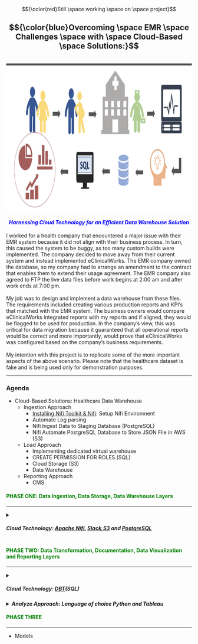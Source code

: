 <!-- ABOUT THE PROJECT -->

$${\color{red}Still \space working \space on \space project}$$

## <center>$${\color{blue}Overcoming \space EMR \space Challenges \space with \space Cloud-Based \space Solutions:}$$</center>
<br>
<img src="images/main.png" alt="header" style="width: 900px; height: 400px;"><br>

#### <font color="blue"><em><center>Harnessing Cloud Technology for an Efficient Data Warehouse Solution</em></center></font>
I worked for a health company that encountered a major issue with their EMR system because it did not align with their business process. In turn, this caused the system to be buggy, as too many custom builds were implemented. The company decided to move away from their current system and instead implemented eClinicalWorks. The EMR company owned the database, so my company had to arrange an amendment to the contract that enables them to extend their usage agreement. The EMR company also agreed to FTP the live data files before work begins at 2:00 am and after work ends at 7:00 pm.
<br><br>
My job was to design and implement a data warehouse from these files. The requirements included creating various production reports and KPI’s that matched with the EMR system. The business owners would compare eClinicalWorks integrated reports with my reports and if aligned, they would be flagged to be used for production. In the company’s view, this was critical for data migration because it guaranteed that all operational reports would be correct and more importantly, would prove that eClinicalWorks was configured based on the company’s business requirements.
<br><br>
My intention with this project is to replicate some of the more important aspects of the above scenario. Please note that the healthcare dataset is fake and is being used only for demonstration purposes.

---------------------------------------------------------------------------------------------------------------------
### Agenda

- Cloud-Based Solutions: Healthcare Data Warehouse
  - Ingestion Approach
    - [Installing Nifi Toolkit & Nifi](https://nifi.apache.org/docs/nifi-docs/html/getting-started.html): Setup Nifi Environment
    - Automate Log parsing
    - Nifi Ingest Data to Staging Database (PostgreSQL)
    - Nifi Automate PostgreSQL Database to Store JSON File in AWS (S3)
  - Load Approach
    - Implementing dedicated virtual warehouse
    - CREATE PERMISSION FOR ROLES (SQL)
    - Cloud Storage (S3)
    - Data Warehouse 
  - Reporting Approach
    - CMS 


#### <font color="green"><left>PHASE ONE: Data Ingestion, Data Storage, Data Warehouse Layers</left></font>
---------------------------------------------------------------------------------------------------------------------

<details>
<summary>

##### Cloud Technology: [Apache Nifi](https://nifi.apache.org/), [Slack](https://slack.com/),[S3](https://aws.amazon.com/) and [PostgreSQL](https://www.postgresql.org/)

</summary>

### Ingestion Approach
-----------------------
The Ingestion (Apache Nifi) is designed to automate data across systems. In real-time, it will load (PutFile) the files into a local database (Postgres) before pushing the files to the cloud storage (S3) environment.<br><br>
The next step is to populate the cloud database. Snowpipe will pull the normalized JSON files from AWS into tables. As previously stated, the agreement with the EMR company was to FTP the files twice a day. I would be required to configure the load by creating a Task (Acron) and a Stream (CDC). This would enable triggers for a scheduled load and would continuously update the appropriate tables.<br><br>

#### Diagram Shows Ingestion Approach

<img src="images/main2.png" alt="header" style="width: 900px; height: 400px;"><br>

<details>
<summary>
    
##### 1) Goto [NIFI](http:/localhost:8443/nifi/): Setup Nifi Environment
</summary>

- Setup Nifi Environment: (I am using a MAC)
  - Open Terminal
  - Move to the following folder: `cd /opt`
- Installing Nifi Toolkit: You can download the Apache Nifi [here](https://nifi.apache.org/download.html) or follow these steps:
  - Create the following variables:
    - `export version='1.22.0'`
    - `export nifi_registry_port='18443'` (I am keeping the illustration simple. However, install registry, prod, dev stg is recommended)
    - `export nifi_prd_port='8443'`
  - Download Nifi Toolkit: I am using a MAC and my environment location is `cd/opt`
    - `wget https://dlcdn.apache.org/nifi/${version}/nifi-toolkit-${version}-bin.zip cd /opt`
    - `unzip nifi-toolkit-${version}-bin.zip -d /opt/nifi-toolkit && cd /opt/nifi-toolkit/nifi-toolkit-${version} && mv * .. && cd .. && rm -rf nifi-toolkit-${version}`
  - Configuration Files
  
    Using the variables created above to configure Loop
    ----------------------------------------------------
    
    ```shell
    prop_replace () {
      target_file=${3:-${nifi_props_file}}
      echo 'replacing target file ' ${target_file}
      sed -i -e "s|^$1=.*$|$1=$2|" ${target_file}
    }

    mkdir -p /opt/nifi-toolkit/nifi-envs
    cp /opt/nifi-toolkit/conf/cli.properties.example /opt/nifi-toolkit/nifi-envs/nifi-PRD
    prop_replace baseUrl http://localhost:${nifi_prd_port} /opt/nifi-toolkit/nifi-envs/nifi-PRD
    cp /opt/nifi-toolkit/conf/cli.properties.example /opt/nifi-toolkit/nifi-envs/registry-PRD
    prop_replace baseUrl http://localhost:${nifi_registry_port} /opt/nifi-toolkit/nifi-envs/registry-PRD
    ```
    
    ### NIFI CLI STEPS:
    
    <strong>The config files have the following properties</strong>
    -----------------------------------------------------------------------------
    
    - Configure this nifi-PRD
      - Type the following: `cd /opt/nifi-toolkit/nifi-envs`
      - Add the following to `baseUrl`: `baseUrl=http://localhost:8443` 
    - Type the following and enter Nifi Toolkit env: `/opt/nifi-toolkit/bin/cli.sh`
    - Show Session Keys: `session keys`
    - Add session: `session set nifi.props /opt/nifi-toolkit/nifi-envs/nifi-DEV`

    <strong>View the nifi Environment</strong>
    ---------------------------------------------------------------
     
    - Start Nifi: `/opt/nifi-prd/bin/nifi.sh start` 
    - Start Nifi-toolkit: `/opt/nifi-toolkit/bin/cli.sh`                 `
    - View current Session: `session show`
    - Find the root PG Id: `nifi get-root-id`
    - List all Process Groups: `nifi pg-list` (its empty,but will be used in `Files to Postgres Database` section)
    - Find the current user: `nifi current-user`
    - List all available templates: `nifi list-templates` (its empty, haven't add any template as yet)

     <strong>Below is a basic view of Nifi Environment</strong>
    ---------------------------------------------------------------
     
    <img src="images/fileconfig.png" alt="header" style="width: 1000px; height: 700px;"><br> 

</details>


<details>
<summary>
  
##### 2) Goto [NIFI](http:/localhost:8443/nifi/): Automate Log parsing
</summary>

<strong> Setup Log parsing inside NIFI</strong>
---------------------------------------------------------------

- Log file location: `/opt/nifi-prd/logs` we can view the log files `nifi-app.log`
- Start Nifi: `/opt/nifi-prd/bin/nifi.sh start` 
- Start Nifi-toolkit: `/opt/nifi-toolkit/bin/cli.sh`
- Goto your nifi web location: `http:/localhost:8443/nifi/`
    - Drag Process Group icon onto the plane and name it `Healthcare Data Process` then double click to open another plane
    - Drag another `Process Group` and name it `LOGS`

<strong> Create the Log Flow in Nifi</strong>
---------------------------------------------------------------

- Drag the `Processor` onto the plane and type `TailFile` and Relationship is success
- Open the TailFaile Configure page and click on the `SETTINGS` and click on `Bulletin Level`
    - Will mirror the flow base on the `Bulletin Level` Then click on `PROPERTIES`
    - In `Property` column  `Tailing mode` choose Value `Single file` and in column `File(s) to Tail` add the log path
    - ***Log file Path**: `/opt/nifi-prd/logs/nifi-app.log`<br><br>

    - TailFile Configure Processor: `Bulltin Level`
    ------------------------------------------
    <img src="images/Bulletin.png" alt="header" style="width: 700px; height: 400px;"> <br>

    - TailFile Configure Processor: `PROPERTIES`
    ------------------------------------------
    <img src="images/TailFile.png" alt="header" style="width: 700px; height: 500px;"> <br>

    - Connect `TailFile` RELATIONSHIPS to Success `SplitText`
    - Configure Processor for `SplitText`: Line Split Count `1`this split the `Bulltin Level type`
        - ***Header Line Count***: `0`
        - ***Removing Trailing Newlines***: `True`
    - Connect `SplitText` RELATIONSHIPS to Success `RouteOnContent` and Terminate: `failure` and `original`
    - Configure Processor for `RouteOnContent`
        - ***Match Requirement***: `content must contain match`
        - ***Character Set***: `UTF`
        - ***Content Buffer Size*** : `1 MB`
        - ***Click*** the `+` and manually add the following:
            - DEBUG : connect to LongAttribute
            - ERROR : connect to `ExtractGrok`
            - INFO : connect to LongAttribute
            - WARN : connect to LongAttribute
            - See Below <br>
                - <img src="images/AddBulltin.png" alt="header" style="width: 600px; height: 400px;"> <br>
    - Connect `RouteOnContent` RELATIONSHIPS to Success `ExtractGrok` and Terminate: `unmatched`
    - Configure Processor for `ExtractGrok`
        - ***Grok Expression***: `%{TIMESTAMP_ISO8601:timestamp} %{LOGLEVEL:level} \[%{DATA:thread}\] %{DATA:class} %{GREEDYDATA:message}`
        - ***Character Set***: `flowfile-attribute`

    - If you have a `Slack` account Connect `RouteOnContent` RELATIONSHIPS to Success `PutSlack`
    - Configure Processor for `RouteOnContent`
        - ***Webhook URL***: `Sensitive value set`
        - ***Webhook Text***: ` An Error occoured at ${grok.timestamp} with Service ${grok.thread}. Error msg ${grok.message}`
        - Channel: <Your slack Channel>

    NIFI: LOG DATA FLOW
    ------------------------------------------
    <img src="images/logfile.png" alt="header" style="width: 700px; height: 500px;"> <br>   
            
 
</details>

  <details>
<summary>
  
 ##### 3) Goto [NIFI](http:/localhost:8443/nifi/): Ingest Data to Staging Database (PostgreSQL)
</summary>
    
- Incorporating a staging database may seem like an unnecessary step since the files are already standardized. However, there are several benefits to consider. Firstly, it provides cost-effectiveness. Utilizing the cloud for repeated SELECT operations can be expensive. Secondly, the staging database allows for the identification of any unforeseen data issues and enables additional data cleansing and standardization processes. The ultimate goal is to minimize the number of updates and inserts into Snowflake, ensuring optimal efficiency.
- ***FTP LOCATION***: I used python script to create a `timestamp` and `increment count` for each file.
  - `Python Script`:[Script](code): I also implement `Slack` to notify me that the file reachs `2:AM Before work and 7:PM `
  - To integrate the Incoming `Webhooks` feature into the code, you'll need to make the following modifications:
    1. Install the slack_sdk library if you haven't already: `pip install slack_sdk`
    2. Import the necessary modules: `from slack_sdk import WebClient`,`from slack_sdk.errors import SlackApiError`
    3. Set up the Slack webhook URL: `slack_webhook_url = 'YOUR_SLACK_WEBHOOK_URL'`: Click here to view script [Script](code)

- Automate configuration file within parameter-context 
    - ***Create two folders***: Process-Nifi and parameter_context
    - /opt/nifi-toolkit/nifi-envs/`Process-Nifi/parameter_context` and add the files [`postgres-config.json`](parameter-context) to the folder
    - ***Start Nifi-toolkit***: `/opt/nifi-toolkit/bin/cli.sh`
    - ***Create the parameter Context for database***:
    `nifi import-param-context -i /opt/nifi-toolkit/nifi-envs/Excel-NiFi/parameter_context/postgres-config.json' -u http://localhost:8443`
    - ***Create the parameter Context for file Tracker***:
    `nifi import-param-context -i /opt/nifi-toolkit/nifi-envs/Excel-NiFi/parameter_context/excell-healthcare-tracker-config.json' -u http://localhost:8443`
    - ***Goto your nifi web location***: `http:/localhost:8443/nifi/`
    - ***Open Nifi***: In the top right corner click the icon and click on `Parameter Contexts` to confirm that the above files are loaded
    - *** Global Gear***: Click on it and search in the `Process Group Parameter Context` for your loaded files and click apply
        - Drag Process Group icon onto the plane and name it `Healthcare Data Process` then double click to open another plane
        - Drag another `Process Group` and name it `File Extraction to Databases`
            - Click the process group `File Extraction to Database` and then Drag the Processor and type `List File`
                - In the ListFile processor the file configuration should be loaded inplace automatically
                - ***Input Directory*** : `#{source_directory}`
                - ***File Filter*** : `#{file_list}`
                - ***Entity Tracking Node Identifier*** : `${hostname()}`

            - Drag the Processor and type `FetchFile`
                - ***File to Fetch*** : `${absolute.path}/${filename}`
                - ***Move Conflict Strategy*** : `Rename`
            
            - Drag the Processor and type `ConvertRecord`: Read CSV files and convert to `JSON`
                - ***Record Reader*** :`CSVReader`: we needed configure a `Controller Service Details` click on `properties`
                    - ***Schema Access Strategys*** : `Infer Schema`
                    - ***CSV Parse*** : `Apache Commons CSV`
                    - ***CSV Format*** : `Microsoft Excel`
                - ***Record Writer*** : `JsonRecordSetWriter`
                    - ***Schema Write Strategy*** : `Set 'avro.schema' Attribute`
                    - ***Schema Access Strategy*** : `Inherit Record Schema`
                    - ***Output Grouping*** : `Array`
                    - ***Compression Format*** : `None`

            - Drag the Processor and type `ConvertJSONToSQL`: Read JSON files and convert to `SQL Queries`
                - ***JDBC Connection Pool*** :`JPostgreSQL-DBCPConnectionPool`: we needed configure a `Controller Service Details` click on `properties`

                - NIFI upload JSON config file for Database: `JPostgreSQL-DBCPConnectionPool`
                -----------------------------------------------------------------------------
                <img src="images/DBCPConnectionConfig.png" alt="header" style="width: 700px; height: 400px;"> <br>
                
                - ***Statement Type*** : `INSERT`
                - ***File Filter*** : `#{filename:replace('.csv')}`
              

            - Drag the Processor and type `PUTSQL`: Read JSON files and convert to `SQL Queries INSERT`
                - ***JDBC Connection Pool*** :`JPostgreSQL-DBCPConnectionPool`: we needed configure a `Controller Service Details` click on `properties`
                - ***Batch Size*** : `1000`
                - ***Rollback On Failure*** : `true`

               - NIFI Data Flow `Set up scheduled or event-driven processes to load data from NiFi into PostgreSQL`
                -----------------------------------------------------------------------------
                <img src="images/File_Database.png" alt="header" style="width: 700px; height: 800px;"> <br>
                
</details>

  <details>
<summary>
  
 ##### 4) Goto [NIFI](http:/localhost:8443/nifi/): Automate PostgreSQL Database to Store JSON File in AWS (S3)
</summary>
    
- ***Staging Database (PostgreSQL)***: The staging database acts as an intermediary storage area where the raw data from the ingestion layer is initially stored. It provides a temporary storage location for data cleansing, validation, and transformation processes.
***Cloud Storage (S3)***: The cloud storage, such as Amazon S3, is used to store the processed and transformed data. It provides scalable and cost-effective storage for large volumes of data, ensuring durability and availability.
- ***Data Transformation and Staging***: A Guide below but`Beyond the scope of the project`
    - Install and configure PostgreSQL database on a dedicated server or cluster
    - Create the necessary tables and schemas in PostgreSQL to stage the incoming data
    - Design SQL scripts or stored procedures to perform data transformation, standardization, and cleansing based on specific business rules
    - Implement data validation and quality checks to ensure the integrity of the staged data
    - Set up scheduled or event-driven processes to load data from `NiFi PostgreSQL to Storage (S3)`.
-AWS S3 CONFIGURATION
----------------------------------------
- **Create a User**:
    - Login to the `AWS Management Console`
    - In the search bar, type `IAM` and click on `IAM (Identity and Access Management)`
    - Click on `Users` from the left-hand menu and then click on `Add User`
    - Enter a name for the user and select `Programmatic access` for the `Access type`
    - Click on `Next: Permissions` and then select `Attach existing policies directly`
    - Search for and select the `AmazonS3FullAccess` policy
    - Click on `Next: Tags` (optional) and then click on `Next: Review`
    - Review the user details and click on `Create user`
    - Take note of the `Access key ID` and `Secret access key` as you will need them in the Nifi configuration

- **Create an S3 Bucket**:
    - Go to the `AWS Management Console`
    - In the search bar, type `S3` and click on `S3`
    - Click on `Create bucket`
    - Enter a unique name for the bucket and choose the region
    - Click on `Next` and leave the rest of the settings as default
    - Click on `Next` and review the bucket settings
    - Click on `Create bucket`

 - ***Start Nifi***: `/opt/nifi-prd/bin/nifi.sh start`
 - ***Goto your nifi web location***: `http:/localhost:8443/nifi/`
    - Drag another `Process Group` and name it `Database Extraction to AWS(S3)`
    - Click the process group `Database Extraction to AWS(S3)` and then Drag the Processor and type `ExecuteSQL`
    - In the `ExecuteSQL processor` we need to query the tables
        - ***Database Connection Pooling Service*** : `PostgreSQL-DBCPConnectionPool`
            - ***SQL select query*** : `SELECT * FROM CHARGES`
        - Drag the Processor and type `ConvertRecord`: follow the previous config 
        - Drag the Processor and type `UpdateAttribute`: Reads the table names
            - ***Click `+` and name `filename`*** :`${sql.tablename}.json`: returns json file
        - Drag the Processor and type `PutS3Object`: sends the file to Storage (S3)
            - ***Object Key***: `${filename}`
            - ***Bucket*** : The Name you gave your `S3 Storage`
            - ***Access Key ID*** : `Sensitive value set`
            - ***Secret Access key*** :  `Sensitive value set`
            - ***Storage Class*** : `Standard`
            - ***Region*** : `Where your AWS Account is located`

              - ***Stage Database***: `PostgreSQL Database`
                -----------------------------------------------------------------------------
                <img src="images/Stage_Database.png" alt="header" style="width: 1100px; height: 800px;"> <br>

              - ***NIFI Data Flow***: `PostgreSQL Database`
                -----------------------------------------------------------------------------
                <img src="images/Database_S3.png" alt="header" style="width: 700px; height: 800px;"> <br>
                
              - ***AWS Storage***: `S3`
                -----------------------------------------------------------------------------
                <img src="images/Storage_S3.png" alt="header" style="width: 600px; height: 400px;"> <br>


</details>


<details>
    
<summary>


##### Cloud Technology: [S3](https://aws.amazon.com/) and [Snowflake](https://www.snowflake.com/en/) (SQL)

</summary>

##### 5) Goto [Snowflake](https://app.snowflake.com/): AWS (S3) to Snowflake

### Load Approach
-----------------------

<p>
The next step is to populate the cloud database. Snowpipe will pull the normalized JSON files from AWS into tables. As previously stated, the agreement with the EMR company was to FTP the files twice a day. I would be required to configure the load by creating a Task (Acron) and a Stream (CDC). This would enable triggers for a scheduled load and would continuously update the appropriate tables.
</p>

- Implementing dedicated virtual warehouse

<table>
<tr> 
    <th><h5>CREATE DATA WAREHOUSE (SQL)</h5></th>
</tr>
<tr>
<td>  
<pre lang="js">
USE ROLE ACCOUNTADMIN;

    CREATE WAREHOUSE HEALTHCARE_WH 
    WITH WAREHOUSE_SIZE = 'XSMALL'
    WAREHOUSE_TYPE = 'STANDARD' 
    AUTO_SUSPEND = 300 
    AUTO_RESUME = TRUE 
    MIN_CLUSTER_COUNT = 1 
    MAX_CLUSTER_COUNT = 1 
    SCALING_POLICY = 'STANDARD'
    COMMENT = 'This is  a Data Warehouse for Healthcare';
</pre>
</td>
</tr>
</table>
<table>
<tr> 
    <th><h5>CREATE PERMISSION FOR ROLES (SQL)</h5></th>
</tr>
<tr>
<td>  
<pre lang="js">

  - ***CREATE ROLE FOR TRANSFOMATION***:`CREATE ROLE TRANSFORM_ROLE;`
  - ***GRANT PRIV SYSADMIN***: `GRANT MODIFY ON WAREHOUSE HEALTHCARE_WH TO ROLE ACCOUNTADMIN;`    
  - ***Create Databases (SQL)***: `CREATE DATABASE HEALTHCARE_RAW;` AND `CREATE DATABASE HEALTHCARE_DEV;` AND `CREATE DATABASE HEALTHCARE_PROD;`
  - ***MODFIY DATABASE PRIV (SQL)***: `GRANT MODIFY ON DATABASE HEALTHCARE_RAW TO ROLE TRANSFORM_ROLE;` AND `GRANT MODIFY ON DATABASE HEALTHCARE_DEV TO ROLE TRANSFORM_ROLE;`
 AND `GRANT MODIFY ON DATABASE HEALTHCARE_PROD TO ROLE TRANSFORM_ROLE;`
  - ***GRANT PRIVALEGE ON RAW DATABASE FOR SCHEMA,TABLES AND VIEWS(SQL)***: `GRANT USAGE ON DATABASE HEALTHCARE_RAW TO ROLE TRANSFORM_ROLE;` AND `GRANT USAGE ON DATABASE HEALTHCARE_DEV TO ROLE TRANSFORM_ROLE;` AND `GRANT USAGE ON DATABASE HEALTHCARE_PROD TO ROLE TRANSFORM_ROLE;`
  - ***GRANT PRIVALEGE ON HEALTHCARE_RAW DATABASE FOR SCHEMA,TABLES AND VIEWS(SQL)***:
`GRANT CREATE SCHEMA ON DATABASE HEALTHCARE_RAW TO ROLE TRANSFORM_ROLE;` AND `GRANT MODIFY ON DATABASE HEALTHCARE_RAW TO ROLE TRANSFORM_ROLE;` AND `GRANT MODIFY ON ALL SCHEMAS IN DATABASE HEALTHCARE_RAW TO ROLE TRANSFORM_ROLE;`
 - ***GRANT USAGE ON DATABASE HEALTHCARE_RAW TO ROLE TRANSFORM_ROLE;*** `GRANT USAGE ON ALL SCHEMAS IN DATABASE HEALTHCARE_RAW TO ROLE TRANSFORM_ROLE;`AND `GRANT SELECT ON ALL TABLES IN DATABASE HEALTHCARE_RAW TO ROLE TRANSFORM_ROLE;` AND `GRANT SELECT ON ALL VIEWS IN DATABASE HEALTHCARE_RAW TO ROLE TRANSFORM_ROLE;`
 - ***CREATE SCHEMA***: `CREATE SCHEMA HEALTHCARE_RAW.EMR;`

</pre>
</td>
</tr>
</table>
<table>
<tr> 
    <th><h5>CREATE TABLES (SQL)</h5></th>
</tr>
<tr>
<td>  
<pre lang="js">

  - ***CREATE TABLE EMR.patient(***
    -  patientPK varchar(255)	Not Null
    - ,PatientNumber varchar(255)	NULL
    - ,FirstName varchar(255)	NULL
    - ,LastName varchar(255) NULL
    - ,Email varchar(255)	NULL
    - ,PatientGender varchar(255)	NULL
    - ,PatientAge int	NULL
    - ,City varchar(255) NULL
    - ,State varchar(255)		NULL);

  - ***CREATE TABLE EMR.doctor(***
	   - doctorPK varchar(255)	Not NULL 
	   - ,ProviderNpi varchar(255)	NULL
	   - ,ProviderName varchar(255) NULL
	   - ,ProviderSpecialty varchar(255)	NULL
	   - ,ProviderFTE decimal(10,2)	NULL Default 0);

  - ***CREATE TABLE EMR.charge(***
    - chargePK varchar(255)	Not NULL
    - ,TransactionType varchar(255)	NULL
    - ,Transaction varchar(255)	NULL
    - ,AdjustmentReason varchar(255) NULL);

  - ***CREATE TABLE EMR.payer(***
	 - payerPK varchar(255)	Not NULL
	 - ,PayerName varchar(255)	NULL ); 
    
  - ***CREATE TABLE EMR.location(***
	 - locationPK varchar(255)	Not NULL 
	 - ,LocationName varchar(255) NULL);

  - ***CREATE TABLE EMR.diagnosis(***
	 - CodePK varchar(255)	Not NULL 
	 - ,DiagnosisCode varchar(255)	NULL
	 - ,DiagnosisCodeDescription varchar(255) 	NULL
	 - ,DiagnosisCodeGroup varchar(255) NULL);
    
    CREATE TABLE EMR.Code(
	  CodePK varchar(255)				Not NULL
	,CptCode varchar(255)				NULL
	,CptDesc varchar(255)				NULL
	,CptGrouping varchar(255)			NULL
    );

  - ***CREATE TABLE EMR.Date(***
    - PostPK varchar(255) Not NULL 
    - ,Date Date	NULL
    - ,Year varchar(255) NULL
    - ,Month varchar(255)	NULL
    - ,MonthPeriod varchar(255) NULL
    - ,MonthYear varchar(255)	NULL
    - ,Day varchar(255)	NULL
    - ,DayName varchar(255)	NULL);
  </pre>
</td>
</tr>
</table>

 - ***CREATE USER***:
```shell
    CREATE USER TRANSFORM_USER
    PASSWORD = 'Rassman123'
    LOGIN_NAME = 'TRANSFORM_USER'
    DEFAULT_ROLE='TRANSFORM_ROLE'
    DEFAULT_WAREHOUSE = 'HEALTHCARE_WH'
    MUST_CHANGE_PASSWORD = FALSE;
    GRANT ROLE TRANSFORM_ROLE TO USER TRANSFORM_USER;
```

</details>

</details> 

#### <font color="green"><left>PHASE TWO: Data Transformation, Documentation, Data Visualization and Reporting Layers</left></font>
---------------------------------------------------------------------------------------------------------------------

<details>
    
<summary>

##### Cloud Technology: [DBT](https://www.getdbt.com/)(***SQL***)

</summary>

##### 6) Goto [DBT](https://auth.cloud.getdbt.com/login): Snowflake and DBT 

### Transformation, Documentation Approach
------------------------------------------
<p>
Another requirement was implementing a Data Warehouse that enabled the stakeholders to view and compare the reports and KPIs. Since Data Warehouse usage is mainly for analytical purposes rather than transactional, I decided to design a Star Schema because the structure is less complex and provides better query performance. Documenting wasn’t required, however, adding the Data Build Tool (DBT) to this process allowed us to document each dimension, columns, and visualize the Star Schema. DBT also allowed us to neatly organize all data transformations into discrete models.
</p>

- DBT: Documentation and Transformation
  - Tables
    - Dimensions
    - Facts
    - SCD
      - Type-1
      - Type-2
    - build operational reports (push to BI Tool)
      
</details>

<details>
    
<summary><strong><em> Analyze Approach: Language of choice Python and Tableau</em></strong></summary>

<p>
My intention with this project is to replicate some of the more important aspects of the above scenario. <font color="red">Please note that the healthcare dataset is fake and is being used only for demonstration purposes.</font>
</p>

- Jupyter Lab
  - Data Exploring
  - Data Cleansing
  - Recycle Revenue Reports
- Tableau Healthcare Reports
  - Revenue Reports
  - PMI Reports
  - CMS Reports

</details>

#### <font color="green"><left>PHASE THREE</left></font>
---------------------------------------------------------------------------------------------------------------------

* Models
